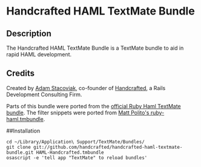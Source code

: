 # Handcrafted HAML TextMate Bundle

## Description

The Handcrafted HAML TextMate Bundle is a TextMate bundle to aid in rapid HAML development.

## Credits

Created by [Adam Stacoviak](http://www.adamstacoviak.com/ "Adam Stacoviak | Web Development, Interface Design, User Experience &amp; Internet Marketing"), co-founder of [Handcrafted](http://gethandcrafted.com/ "Handcrafted &ndash; Ruby on Rails Development Consulting Firm, Interface Design, User Experience, Web Marketing"), a Rails Development Consulting Firm.

Parts of this bundle were ported from the [official Ruby Haml TextMate bundle](http://github.com/textmate/ruby-haml.tmbundle). The filter snippets were ported from [Matt Polito's ruby-haml.tmbundle](http://github.com/mattpolito/ruby-haml.tmbundle/tree "mattpolito's ruby-haml.tmbundle at master - GitHub").

##Installation

    cd ~/Library/Application\ Support/TextMate/Bundles/
    git clone git://github.com/handcrafted/handcrafted-haml-textmate-bundle.git HAML-Handcrafted.tmbundle
    osascript -e 'tell app "TextMate" to reload bundles'